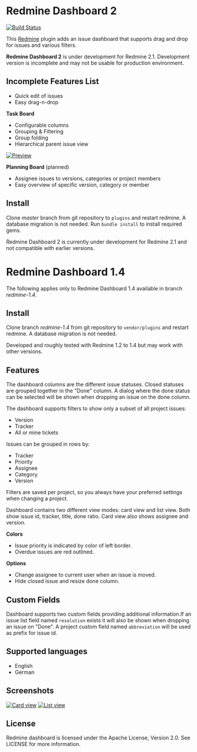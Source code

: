 Redmine Dashboard 2
===================

[![Build Status](https://travis-ci.org/jgraichen/redmine_dashboard.png?branch=master)](https://travis-ci.org/jgraichen/redmine_dashboard)

This [Redmine](http://redmine.org) plugin adds an issue dashboard that supports drag and drop for issues and various filters.

**Redmine Dashboard 2** is under development for Redmine 2.1. Development version is incomplete and may not be usable for production environment.

Incomplete Features List
------------------------

* Quick edit of issues
* Easy drag-n-drop

**Task Board**

* Configurable columns
* Grouping & Filtering
* Group folding
* Hierarchical parent issue view

[![Preview](http://altimos.de/redmine_dashboard/rdb_2-1_t.png)](http://altimos.de/redmine_dashboard/rdb_2-1.png)

**Planning Board** (planned)

* Assignee issues to versions, categories or project members
* Easy overview of specific version, category or member

Install
-------

Clone _master_ branch from git repository to `plugins` and restart redmine. A database migration is not needed. Run `bundle install` to install required gems.

Redmine Dashboard 2 is currently under development for Redmine 2.1 and not compatible with earlier versions.


Redmine Dashboard 1.4
=====================

The following applies only to Redmine Dashboard 1.4 available in branch _redmine-1.4_.


Install
-------

Clone branch _redmine-1.4_ from git repository to `vendor/plugins` and restart redmine. A database migration is not needed.

Developed and roughly tested with Redmine 1.2 to 1.4 but may work with other versions.

Features
----------

The dashboard columns are the different issue statuses. Closed statuses are grouped together in the "Done" column. A dialog where the done status can be selected will be shown when dropping an issue on the done column.

The dashboard supports filters to show only a subset of all project issues:

- Version
- Tracker
- All or mine tickets

Issues can be grouped in rows by:

- Tracker
- Priority
- Assignee
- Category
- Version

Filters are saved per project, so you always have your preferred settings when changing a project.

Dashboard contains two different view modes: card view and list view. Both show issue id, tracker, title, done ratio. Card view also shows assignee and version.

**Colors**

- Issue priority is indicated by color of left border.
- Overdue issues are red outlined.

**Options**

- Change assignee to current user when an issue is moved.
- Hide closed issue and resize done column.


Custom Fields
-------------

Dashboard supports two custom fields providing additional information.If an issue list field named `resolution` exists it will also be shown when dropping an issue on "Done". A project custom field named `abbreviation` will be used as prefix for issue id.


Supported languages
-------------------
- English
- German


Screenshots
-----------

[![Card view](http://altimos.de/redmine_dashboard/redmine_dashboard_thumb.png)](http://altimos.de/redmine_dashboard/redmine_dashboard.png)
[![List view](http://altimos.de/redmine_dashboard/redmine_dashboard-list_thumb.png)](http://altimos.de/redmine_dashboard/redmine_dashboard-list.png)


License
-------

Redmine dashboard is licensed under the Apache License, Version 2.0.
See LICENSE for more information.
